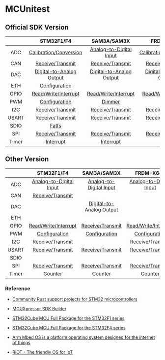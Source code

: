 # MCUnitest

## Official SDK Version

|       |                    STM32F1/F4                    |                   SAM3A/SAM3X                   |                   FRDM-K64F                   |
| :---: | :----------------------------------------------: | :---------------------------------------------: | :-------------------------------------------: |
|  ADC  |  [Calibration/Conversion](STM32F103RB/ADC/Cube)  | [Analog-to-Digital Input](SAM3X8E/ADC/Arduino)  |  [Calibration/Conversion](FRDM-K64F/ADC/SDK)  |
|  CAN  |     [Receive/Transmit](STM32F429ZI/CAN/Cube)     |     [Receive/Transmit](SAM3X8E/CAN/Arduino)     |     [Receive/Transmit](FRDM-K64F/CAN/SDK)     |
|  DAC  | [Digital-to-Analog Output](STM32F429ZI/DAC/Cube) | [Digital-to-Analog Output](SAM3X8E/DAC/Arduino) | [Digital-to-Analog Output](FRDM-K64F/DAC/SDK) |
|  ETH  |      [Configuration](STM32F429ZI/ETH/Cube)       |                                                 |                                               |
| GPIO  |  [Read/Write/Interrupt](STM32F429ZI/GPIO/Cube)   |  [Read/Write/Interrupt](SAM3X8E/GPIO/Arduino)   |  [Read/Write/Interrupt](FRDM-K64F/GPIO/SDK)   |
|  PWM  |      [Configuration](STM32F103RB/PWM/Cube)       |          [Dimmer](SAM3X8E/PWM/Arduino)          |                                               |
|  I2C  |     [Receive/Transmit](STM32F103RB/I2C/Cube)     |     [Receive/Transmit](SAM3X8E/I2C/Arduino)     |     [Receive/Transmit](FRDM-K64F/I2C/SDK)     |
| USART |    [Receive/Transmit](STM32F103RB/USART/Cube)    |    [Receive/Transmit](SAM3X8E/UART/Arduino)     |    [Receive/Transmit](FRDM-K64F/UART/SDK)     |
| SDIO  |          [Fatfs](STM32F429ZI/SDIO/Cube)          |                                                 |                                               |
|  SPI  |     [Receive/Transmit](STM32F103RB/SPI/Cube)     |     [Receive/Transmit](SAM3X8E/SPI/Arduino)     |     [Receive/Transmit](FRDM-K64F/SPI/SDK)     |
| Timer |        [Interrupt](STM32F103RB/TIM/Cube)         |        [Interrupt](SAM3X8E/TIM/Arduino)         |                                               |

## Other Version

|       |                   STM32F1/F4                    |                 SAM3A/SAM3X                  |                   FRDM-K64F                   |
| :---: | :---------------------------------------------: | :------------------------------------------: | :-------------------------------------------: |
|  ADC  | [Analog-to-Digital Input](STM32F103RB/ADC/Rust) | [Analog-to-Digital Input](SAM3X8E/ADC/RIOT)  | [Analog-to-Digital Input](FRDM-K64F/ADC/RIOT) |
|  CAN  |    [Receive/Transmit](STM32F429ZI/CAN/Rust)     |                                              |                                               |
|  DAC  |                                                 | [Digital-to-Analog Output](SAM3X8E/CAN/RIOT) |                                               |
|  ETH  |                                                 |                                              |                                               |
| GPIO  |  [Read/Write/Interrupt](STM32F429ZI/GPIO/Rust)  |    [Receive/Transmit](SAM3X8E/GPIO/RIOT)     |  [Read/Write/Interrupt](FRDM-K64F/GPIO/RIOT)  |
|  PWM  |      [Configuration](STM32F103RB/PWM/Rust)      |      [Configuration](SAM3X8E/PWM/RIOT)       |      [Configuration](FRDM-K64F/PWM/RIOT)      |
|  I2C  |    [Receive/Transmit](STM32F103RB/I2C/Rust)     |                                              |    [Receive/Transmit](FRDM-K64F/I2C/RIOT)     |
| USART |   [Receive/Transmit](STM32F103RB/USART/Rust)    |     [Receive/Transmit](SAM3X8E/SPI/RIOT)     |     [Receive/Transmit](SAM3X8E/SPI/RIOT)      |
| SDIO  |                                                 |                                              |                                               |
|  SPI  |    [Receive/Transmit](STM32F103RB/SPI/Rust)     |     [Receive/Transmit](SAM3X8E/SPI/RIOT)     |    [Receive/Transmit](FRDM-K64F/SPI/RIOT)     |
| Timer |         [Counter](STM32F103RB/TIM/RIOT)         |         [Counter](SAM3X8E/TIM/RIOT)          |         [Counter](FRDM-K64F/TIM/RIOT)         |

### Reference

- [Community Rust support projects for STM32 microcontrollers](https://github.com/stm32-rs)
- [MCUXpressor SDK Builder](https://mcuxpresso.nxp.com/en/select)
- [STM32Cube MCU Full Package for the STM32F1 series](https://github.com/STMicroelectronics/STM32CubeF1) 
- [STM32Cube MCU Full Package for the STM32F4 series](https://github.com/STMicroelectronics/STM32CubeF4)

- [Arm Mbed OS is a platform operating system designed for the internet of things](https://github.com/ARMmbed/mbed-os)
- [RIOT - The friendly OS for IoT](https://github.com/RIOT-OS/RIOT)

